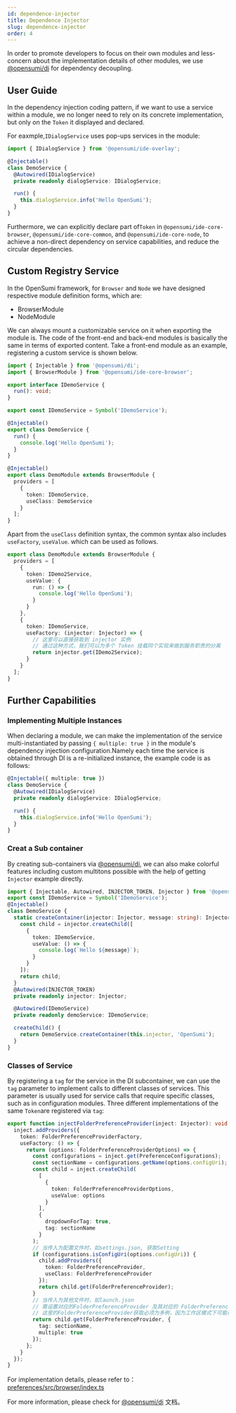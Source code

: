 ```yaml
---
id: dependence-injector
title: Dependence Injector
slug: dependence-injector
order: 4
---
```


In order to promote developers to focus on their own modules and less-concern about the implementation details of other modules, we use [@opensumi/di](https://web.npm.alibaba-inc.com/package/@opensumi/di) for dependency decoupling.  

## User Guide

In the dependency injection coding pattern, if we want to use a service within a module, we no longer need to rely on its concrete implementation, but only on the `Token` it displayed and declared.  

For eaxmple,`IDialogService` uses pop-ups services in the module:

```ts
import { IDialogService } from '@opensumi/ide-overlay';

@Injectable()
class DemoService {
  @Autowired(IDialogService)
  private readonly dialogService: IDialogService;

  run() {
    this.dialogService.info('Hello OpenSumi');
  }
}
```

Furthermore, we can explicitly declare part of`Token` in `@opensumi/ide-core-browser`, `@opensumi/ide-core-common`, and `@opensumi/ide-core-node`, to achieve a non-direct dependency on service capabilities, and reduce the circular dependencies.

## Custom Registry Service

In the OpenSumi framework, for `Browser` and `Node` we have designed respective module definition forms, which are:

- BrowserModule
- NodeModule

We can always mount a customizable service on it when exporting the module is. The code of the front-end and back-end modules is basically the same in terms of exported content. Take a front-end module as an example, registering a custom service is shown below.

```ts
import { Injectable } from '@opensumi/di';
import { BrowserModule } from '@opensumi/ide-core-browser';

export interface IDemoService {
  run(): void;
}

export const IDemoService = Symbol('IDemoService');

@Injectable()
export class DemoService {
  run() {
    console.log('Hello OpenSumi');
  }
}

@Injectable()
export class DemoModule extends BrowserModule {
  providers = [
    {
      token: IDemoService,
      useClass: DemoService
    }
  ];
}
```

Apart from the `useClass` definition syntax, the common syntax also includes `useFactory`, `useValue`. which can be used as follows.

```ts
export class DemoModule extends BrowserModule {
  providers = [
    {
      token: IDemo2Service,
      useValue: {
        run: () => {
          console.log('Hello OpenSumi');
        }
      }
    },
    {
      token: IDemoService,
      useFactory: (injector: Injector) => {
        // 这里可以直接获取到 injector 实例
        // 通过这种方式，我们可以为多个 Token 挂载同个实现来做到服务职责的分离
        return injector.get(IDemo2Service);
      }
    }
  ];
}
```

## Further Capabilities

### Implementing Multiple Instances

When declaring a module, we can make the implementation of the service multi-instantiated by passing `{ multiple: true }` in the module's dependency injection configuration.Namely each time the service is obtained through DI is a re-initialized instance, the example code is as follows:

```ts
@Injectable({ multiple: true })
class DemoService {
  @Autowired(IDialogService)
  private readonly dialogService: IDialogService;

  run() {
    this.dialogService.info('Hello OpenSumi');
  }
}
```

### Creat a Sub container

By creating sub-containers via [@opensumi/di](https://web.npm.alibaba-inc.com/package/@opensumi/di), we can also make colorful features including custom multitons possible with the help of getting `Injector` example directly.

```ts
import { Injectable, Autowired, INJECTOR_TOKEN, Injector } from '@opensumi/di';
export const IDemoService = Symbol('IDemoService');
@Injectable()
class DemoService {
  static createContainer(injector: Injector, message: string): Injector {
    const child = injector.createChild([
      {
        token: IDemoService,
        useValue: () => {
          console.log(`Hello ${message}`);
        }
      }
    ]);
    return child;
  }
  @Autowired(INJECTOR_TOKEN)
  private readonly injector: Injector;

  @Autowired(IDemoService)
  private readonly demoService: IDemoService;

  createChild() {
    return DemoService.createContainer(this.injector, 'OpenSumi');
  }
}
```

### Classes of Service 

By registering a `tag` for the service in the DI subcontainer, we can use the `tag` parameter to implement calls to different classes of services. This parameter is usually used for service calls that require specific classes, such as in configuration modules. Three different implementations of the same `Token`are registered via  `tag`:  

```ts
export function injectFolderPreferenceProvider(inject: Injector): void {
  inject.addProviders({
    token: FolderPreferenceProviderFactory,
    useFactory: () => {
      return (options: FolderPreferenceProviderOptions) => {
        const configurations = inject.get(PreferenceConfigurations);
        const sectionName = configurations.getName(options.configUri);
        const child = inject.createChild(
          [
            {
              token: FolderPreferenceProviderOptions,
              useValue: options
            }
          ],
          {
            dropdownForTag: true,
            tag: sectionName
          }
        );
        // 当传入为配置文件时，如settings.json, 获取Setting
        if (configurations.isConfigUri(options.configUri)) {
          child.addProviders({
            token: FolderPreferenceProvider,
            useClass: FolderPreferenceProvider
          });
          return child.get(FolderPreferenceProvider);
        }
        // 当传入为其他文件时，如launch.json
        // 需设置对应的FolderPreferenceProvider 及其对应的 FolderPreferenceProviderOptions 依赖
        // 这里的FolderPreferenceProvider获取必须为多例，因为工作区模式下可能存在多个配置文件
        return child.get(FolderPreferenceProvider, {
          tag: sectionName,
          multiple: true
        });
      };
    }
  });
}
```

For implementation details, please refer to：[preferences/src/browser/index.ts](https://github.com/opensumi/core/blob/develop/packages/preferences/src/browser/index.ts)

For more information, please check for [@opensumi/di](https://web.npm.alibaba-inc.com/package/@opensumi/di) 文档。
